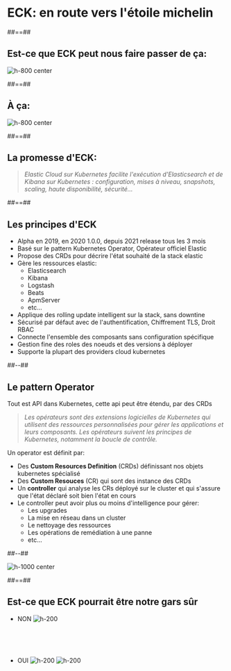 <!-- .slide: class="transition left sfeir-bg-1" -->

# ECK: en route vers l'étoile michelin

##==##

## Est-ce que ECK peut nous faire passer de ça: 

![h-800 center](./assets/images/homer-cooking.gif)

##==##

## À ça: 

![h-800 center](./assets/images/cooking-pro.gif)

##==##

<!-- .slide: class="quote-slide" -->

## La promesse d'ECK:

<blockquote>
<cite>
Elastic Cloud sur Kubernetes facilite l'exécution d'Elasticsearch et de Kibana sur Kubernetes : configuration, mises à niveau, snapshots, scaling, haute disponibilité, sécurité…
</cite>
</blockquote>

##==##

## Les principes d'ECK

* Alpha en 2019, en 2020 1.0.0, depuis 2021 release tous les 3 mois
* Basé sur le pattern Kubernetes Operator, Opérateur officiel Elastic
* Propose des CRDs pour décrire l'état souhaité de la stack elastic
* Gère les ressources elastic:
  * Elasticsearch
  * Kibana
  * Logstash
  * Beats
  * ApmServer
  * etc...
* Applique des rolling update intelligent sur la stack, sans downtine
* Sécurisé par défaut avec de l'authentification, Chiffrement TLS, Droit RBAC
* Connecte l'ensemble des composants sans configuration spécifique
* Gestion fine des roles des noeuds et des versions à déployer
* Supporte la plupart des providers cloud kubernetes
 <!-- .element: class="list-fragment" -->

##--##

## Le pattern Operator

Tout est API dans Kubernetes, cette api peut être étendu, par des CRDs

<blockquote>
<cite>
Les opérateurs sont des extensions logicielles de Kubernetes qui utilisent des ressources personnalisées pour gérer les applications et leurs composants. Les opérateurs suivent les principes de Kubernetes, notamment la boucle de contrôle.
</cite>
</blockquote>


Un operator est définit par:

* Des <b>Custom Resources Definition</b> (CRDs) définissant nos objets kubernetes spécialisé
* Des <b>Custom Resouces</b> (CR) qui sont des instance des CRDs
* Un <b>controller</b> qui analyse les CRs déployé sur le cluster et qui s'assure que l'état déclaré soit bien l'état en cours
* Le controller peut avoir plus ou moins d'intelligence pour gérer:
    * Les upgrades
    * La mise en réseau dans un cluster
    * Le nettoyage des ressources
    * Les opérations de remédiation à une panne
    * etc...

##--##

![h-1000 center](./assets/images/k8s-operator.webp)

##==##

## Est-ce que ECK pourrait être notre gars sûr

* NON ![h-200](./assets/images/homer.png)
 <!-- .element: class="list-fragment" -->

<br><br><br>

* OUI ![h-200](./assets/images/Etchebest.jpg) ![h-200](./assets/images/Gordon.webp)
 <!-- .element: class="list-fragment" -->


